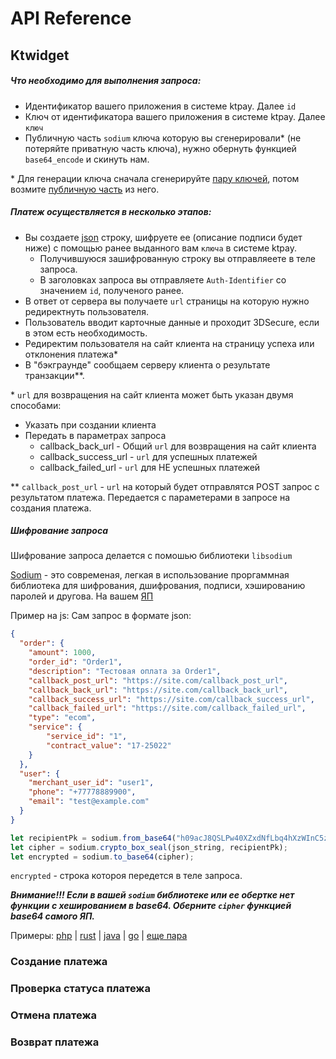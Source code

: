# API Reference

## Ktwidget
##### Что необходимо для выполнения запроса:
- Идентификатор вашего приложения в системе ktpay. Далее `id`
- Ключ от идентификатора вашего приложения в системе ktpay. Далее `ключ`
- Публичную часть `sodium` ключа которую вы сгенерировали* (не потеряйте приватную часть ключа),
 нужно обернуть функцией `base64_encode` и скинуть нам.

\* Для генерации ключа сначала сгенерируйте [пару ключей](https://libsodium.gitbook.io/doc/public-key_cryptography/authenticated_encryption#key-pair-generation),
 потом возмите [публичную часть]() из него.

##### Платеж осуществляется в несколько этапов:
- Вы создаете [json](https://www.json.org/json-ru.html) строку, шифруете еe (описание подписи будет ниже)
 с помощью ранее выданного вам `ключа` в системе ktpay.
    - Получившуюся зашифрованную строку вы отправляеете в теле запроса.
    - В заголовках запроса вы отправляете `Auth-Identifier` со значением `id`, полученого ранее.
- В ответ от сервера вы получаете `url` страницы на которую нужно редиректнуть пользователя.
- Пользователь вводит карточные данные и проходит 3DSecure, если в этом есть необходимость.
- Редиректим пользователя на сайт клиента на страницу успеха или отклонения платежа*
- В "бэкграунде" сообщаем серверу клиента о результате транзакции**.

\* `url` для возвращения на сайт клиента может быть указан двумя способами:
- Указать при создании клиента
- Передать в параметрах запроса 
    - callback_back_url - Общий `url` для возвращения на сайт клиента 
    - callback_success_url - `url` для успешных платежей
    - callback_failed_url - `url` для НЕ успешных платежей

\*\* `callback_post_url` - `url` на который будет отправлятся POST запрос с результатом платежа.
Передается с параметерами в запросе на создания платежа.

##### Шифрование запроса
Шифрование запроса делается с помошью библиотеки `libsodium`

[Sodium](https://libsodium.gitbook.io/doc) - это современая, легкая в использование проргаммная библиотека для шифрования,
дшифрования, подписи, хэшированию паролей и другова. На вашем [ЯП](https://libsodium.gitbook.io/doc/bindings_for_other_languages)

Пример на js:
Сам запрос в формате json:
```json
{
  "order": {
    "amount": 1000,
    "order_id": "Order1",
    "description": "Тестовая оплата за Order1",
    "callback_post_url": "https://site.com/callback_post_url",
    "callback_back_url": "https://site.com/callback_back_url",
    "callback_success_url": "https://site.com/callback_success_url",
    "callback_failed_url": "https://site.com/callback_failed_url",
    "type": "ecom",
    "service": {
        "service_id": "1",
        "contract_value": "17-25022"
    }
  },
  "user": {
    "merchant_user_id": "user1",
    "phone": "+77778889900",
    "email": "test@example.com"
  }
}
```

```js
let recipientPk = sodium.from_base64("h09acJ8QSLPw40XZxdNfLbq4hXzWInC5zXL319RdXUI=");
let cipher = sodium.crypto_box_seal(json_string, recipientPk);
let encrypted = sodium.to_base64(cipher);
```
`encrypted` - строка котороя передется в теле запроса.

***Внимание!!! Если в вашей `sodium` библиотеке или ее обертке нет функции
с хешированием в base64. Оберните `cipher` функцией base64 самого ЯП.***

Примеры:
[php](https://www.php.net/manual/ru/function.base64-encode.php) |
[rust](https://docs.rs/base64/0.3.1/base64/fn.encode.html) |
[java](https://docs.oracle.com/javase/8/docs/api/java/util/Base64.Encoder.html) |
[go](https://golang.org/pkg/encoding/base64) |
[еще пара](https://www.yeahhub.com/encode-base64-popular-programming-languages/)

### Создание платежа
### Проверка статуса платежа
### Отмена платежа
### Возврат платежа

